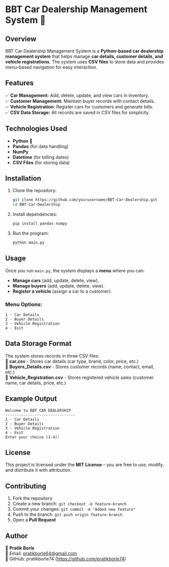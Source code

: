 # **BBT Car Dealership Management System** 🚗  

## **Overview**  
BBT Car Dealership Management System is a **Python-based car dealership management system** that helps manage **car details, customer details, and vehicle registrations**. The system uses **CSV files** to store data and provides menu-based navigation for easy interaction.  

## **Features**  
✅ **Car Management:** Add, delete, update, and view cars in inventory.  
✅ **Customer Management:** Maintain buyer records with contact details.  
✅ **Vehicle Registration:** Register cars for customers and generate bills.  
✅ **CSV Data Storage:** All records are saved in CSV files for simplicity.  

## **Technologies Used**  
- **Python** 🐍  
- **Pandas** (for data handling)  
- **NumPy**  
- **Datetime** (for billing dates)  
- **CSV Files** (for storing data)  

## **Installation**  
1. Clone the repository:  
   ```bash
   git clone https://github.com/yourusername/BBT-Car-Dealership.git
   cd BBT-Car-Dealership
   ```
2. Install dependencies:  
   ```bash
   pip install pandas numpy
   ```
3. Run the program:  
   ```bash
   python main.py
   ```

## **Usage**  
Once you run `main.py`, the system displays a **menu** where you can:  
- **Manage cars** (add, update, delete, view).  
- **Manage buyers** (add, update, delete, view).  
- **Register a vehicle** (assign a car to a customer).  

### **Menu Options:**  
```
1 - Car Details
2 - Buyer Details
3 - Vehicle Registration
4 - Exit
```

## **Data Storage Format**  
The system stores records in three CSV files:  
📂 **car.csv** - Stores car details (car type, brand, color, price, etc.)  
📂 **Buyers_Details.csv** - Stores customer records (name, contact, email, etc.)  
📂 **Vehicle_Registration.csv** - Stores registered vehicle sales (customer name, car details, price, etc.)  

## **Example Output**  
```
Welcome to BBT CAR DEALERSHIP
-------------------------------
1 - Car Details
2 - Buyer Details
3 - Vehicle Registration
4 - Exit
Enter your choice (1-4):
```

## **License**  
This project is licensed under the **MIT License** – you are free to use, modify, and distribute it with attribution.  

## **Contributing**  
1. Fork the repository  
2. Create a new branch: `git checkout -b feature-branch`  
3. Commit your changes: `git commit -m "Added new feature"`  
4. Push to the branch: `git push origin feature-branch`  
5. Open a **Pull Request**  

## **Author**  
👤 **Pratik Borle**  
📧 Email: pratikborle64@gmail.com  
🔗 GitHub: pratikborle74 (https://github.com/pratikborle74)  
